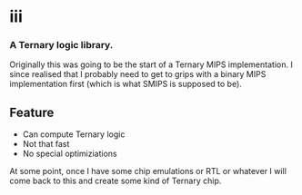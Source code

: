 # **iii**
### A Ternary logic library.

Originally this was going to be the start of a Ternary MIPS implementation. I since realised that I probably need to get to grips with a binary MIPS implementation first (which is what SMIPS is supposed to be).

## Feature
- Can compute Ternary logic
- Not that fast
- No special optimiziations

At some point, once I have some chip emulations or RTL or whatever I will come back to this and create some kind of Ternary chip. 

